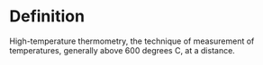 # Definition

High-temperature thermometry, the technique of measurement of
temperatures, generally above 600 degrees C, at a distance.
